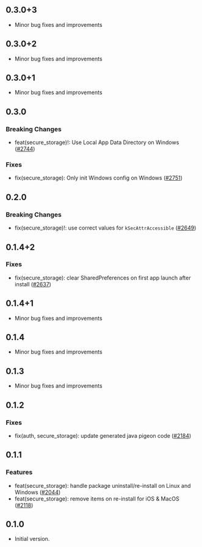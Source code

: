 ## 0.3.0+3

- Minor bug fixes and improvements

## 0.3.0+2

- Minor bug fixes and improvements

## 0.3.0+1

- Minor bug fixes and improvements

## 0.3.0

### Breaking Changes
- feat(secure_storage)!: Use Local App Data Directory on Windows ([#2744](https://github.com/aws-amplify/amplify-flutter/pull/2744))

### Fixes
- fix(secure_storage): Only init Windows config on Windows ([#2751](https://github.com/aws-amplify/amplify-flutter/pull/2751))

## 0.2.0

### Breaking Changes
- fix(secure_storage)!: use correct values for `kSecAttrAccessible` ([#2649](https://github.com/aws-amplify/amplify-flutter/pull/2649))

## 0.1.4+2

### Fixes
- fix(secure_storage): clear SharedPreferences on first app launch after install ([#2637](https://github.com/aws-amplify/amplify-flutter/pull/2637))

## 0.1.4+1

- Minor bug fixes and improvements

## 0.1.4

- Minor bug fixes and improvements

## 0.1.3

- Minor bug fixes and improvements

## 0.1.2

### Fixes
- fix(auth, secure_storage): update generated java pigeon code ([#2184](https://github.com/aws-amplify/amplify-flutter/pull/2184))

## 0.1.1

### Features
- feat(secure_storage): handle package uninstall/re-install on Linux and Windows ([#2044](https://github.com/aws-amplify/amplify-flutter/pull/2044))
- feat(secure_storage): remove items on re-install for iOS & MacOS ([#2118](https://github.com/aws-amplify/amplify-flutter/pull/2118))

## 0.1.0

- Initial version.
